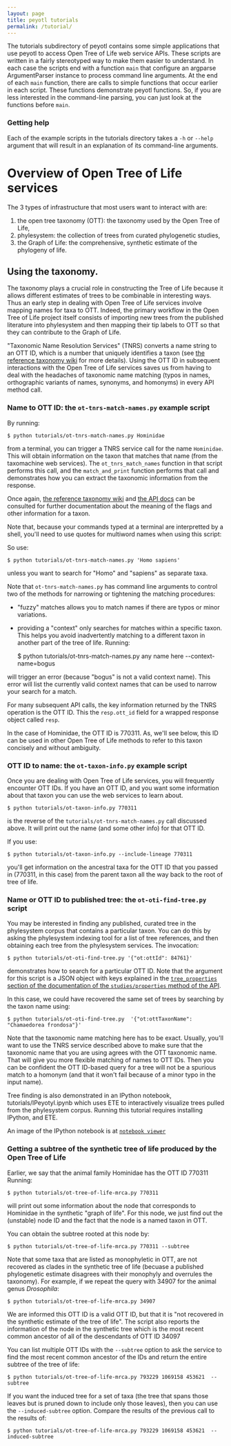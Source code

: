 ```yaml
---
layout: page
title: peyotl tutorials
permalink: /tutorial/
---
```


The tutorials subdirectory of peyotl contains some simple applications that use
    peyotl to access Open Tree of Life web service APIs.
These scripts are written in a fairly stereotyped way to make them easier to
    understand.
In each case the scripts end with a function `main` that configure an argparse
    ArgumentParser instance to process command line arguments.
At the end of each `main` function, there are calls to simple functions that occur
    earlier in each script.
These functions demonstrate peyotl functions.
So, if you are less interested in the command-line parsing, you can just look at the 
    functions before `main`.

### Getting help
Each of the example scripts in the tutorials directory takes a `-h` or `--help` argument that will result in an explanation of its command-line arguments.

# Overview of Open Tree of Life services

The 3 types of infrastructure that most users want to interact with are:

  1. the open tree taxonomy (OTT): the taxonomy used by the Open Tree of Life,
  2. phylesystem: the collection of trees from curated phylogenetic studies,
  3. the Graph of Life: the comprehensive, synthetic estimate of the phylogeny of life.

## Using the taxonomy.

The taxonomy plays a crucial role in constructing the Tree of Life because it allows
    different estimates of trees to be combinable in interesting ways.
Thus an early step in dealing with Open Tree of Life services involve mapping names for taxa to OTT.
Indeed, the primary workflow in the Open Tree of Life project itself consists of 
    importing new trees from the published literature into phylesystem and then
    mapping their tip labels to OTT so that they can contribute to the Graph of Life.


"Taxonomic Name Resolution Services" (TNRS) converts a name string to an OTT ID, 
    which is a number that uniquely identifies a taxon
    (see [the reference taxonomy wiki](https://github.com/OpenTreeOfLife/reference-taxonomy/wiki/General-information)
    for more details).
Using the OTT ID in subsequent interactions with the Open Tree of Life services saves
    us from having to deal with the headaches of taxonomic name matching (typos in
    names, orthographic variants of names, synonyms, and homonyms) in every API
    method call.

### Name to OTT ID: the `ot-tnrs-match-names.py` example script

By running:

    $ python tutorials/ot-tnrs-match-names.py Hominidae

from a terminal, you can trigger a TNRS service call for the name `Hominidae`.
This will obtain information on the taxon that matches that name (from the taxomachine web services).
The `ot_tnrs_match_names` function in that script performs this call, and
    the `match_and_print` function performs that call and demonstrates how
    you can extract the taxonomic information from the response.

Once again, [the reference taxonomy wiki](https://github.com/OpenTreeOfLife/reference-taxonomy/wiki/General-information)
    and [the API docs](https://github.com/OpenTreeOfLife/opentree/wiki/Open-Tree-of-Life-APIs#tnrs)
    can be consulted for further documentation about the meaning of the flags and other information for a taxon.

Note that, because your commands typed at a terminal are interpretted by a shell, 
    you'll need to use quotes for multiword names when using this script:

So use:

    $ python tutorials/ot-tnrs-match-names.py 'Homo sapiens'

unless you want to search for "Homo" and "sapiens" as separate taxa.

Note that `ot-tnrs-match-names.py` has command line arguments to control two of the methods for narrowing or tightening the matching procedures:
  * "fuzzy" matches allows you to match names if there are typos or minor variations.
  * providing a "context" only searches for matches within a specific taxon. This helps you avoid inadvertently matching to a different taxon in another part of the tree of life.  Running:

    $ python tutorials/ot-tnrs-match-names.py any name here --context-name=bogus

will trigger an error (because "bogus" is not a valid context name). This error will
list the currently valid context names that can be used to narrow your search for a match.

For many subsequent API calls, the key information returned by the TNRS operation is the OTT ID.
This the `resp.ott_id` field for a wrapped response object called `resp`.

In the case of Hominidae, the OTT ID is 770311.
As, we'll see below, this ID can be used in other Open Tree of Life methods to refer to 
    this taxon concisely and without ambiguity.

### OTT ID to name: the `ot-taxon-info.py` example script
Once you are dealing with Open Tree of Life services, you will frequently encounter
    OTT IDs.
If you have an OTT ID, and you want some information about that taxon you can use the
    web services to learn about.

    $ python tutorials/ot-taxon-info.py 770311

is the reverse of the `tutorials/ot-tnrs-match-names.py` call discussed above.
It will print out the name (and some other info) for that OTT ID.

If you use:

    $ python tutorials/ot-taxon-info.py --include-lineage 770311

you'll get information on the ancestral taxa for the OTT ID that you passed in
    (770311, in this case) from the parent taxon all the way back to the root of
    tree of life.

### Name or OTT ID to published tree: the `ot-oti-find-tree.py` script

You may be interested in finding any published, curated tree in the phylesystem corpus
    that contains a particular taxon.
You can do this by asking the phylesystem indexing tool for a list of tree references, and
    then obtaining each tree from the phylesystem services.
The invocation:

    $ python tutorials/ot-oti-find-tree.py '{"ot:ottId": 84761}'

demonstrates how to search for a particular OTT ID.
Note that the argument for this script is a JSON object with keys explained
    in the [`tree_properties` section of the documentation of the `studies/properties` method of the API](https://github.com/OpenTreeOfLife/opentree/wiki/Open-Tree-of-Life-APIs#properties).

In this case, we could have recovered the same set of trees by searching by
    the taxon name using:

    $ python tutorials/ot-oti-find-tree.py  '{"ot:ottTaxonName": "Chamaedorea frondosa"}'

Note that the taxonomic name matching here has to be exact.
Usually, you'll want to use the TNRS service described above to make sure that the taxonomic
    name that you are using agrees with the OTT taxonomic name.
That will give you more flexible matching of names to OTT IDs.
Then you can be confident the OTT ID-based query for a tree will not be a spurious
    match to a homonym (and that it won't fail because of a minor typo in the 
    input name).

Tree finding is also demonstrated in an IPython notebook, tutorials/IPeyotyl.ipynb which uses ETE to interactively visualize trees pulled from the phylesystem corpus. Running this tutorial requires installing IPython, and ETE.

An image of the IPython notebook is at [`notebook viewer`](http://nbviewer.ipython.org/github/OpenTreeOfLife/peyotl/blob/master/tutorials/IPeyotl.ipynb)

### Getting a subtree of the synthetic tree of life produced by the Open Tree of Life

Earlier, we say that the animal family Hominidae has the OTT ID 770311
Running:

    $ python tutorials/ot-tree-of-life-mrca.py 770311

will print out some information about the node that corresponds to Hominidae in the 
    synthetic "graph of life". For this node, we just find out the (unstable) node ID
    and the fact that the node is a named taxon in OTT.

You can obtain the subtree rooted at this node by:

    $ python tutorials/ot-tree-of-life-mrca.py 770311 --subtree


Note that some taxa that are listed as monophyletic in OTT, are not recovered as 
    clades in the synthetic tree of life (becuase a published phylogenetic
    estimate disagrees with their monophyly and overrules the taxonomy).
For example, if we repeat the query with 34907 for the animal genus *Drosophila*:

    $ python tutorials/ot-tree-of-life-mrca.py 34907

We are informed this OTT ID is a valid OTT ID, but that it is "not recovered in the synthetic estimate of the tree of life".
The script also reports the information of the node in the synthetic tree which is
    the most recent common ancestor of all of the descendants of OTT ID 34097


You can list multiple OTT IDs with the `--subtree` option to ask the service to find the 
    most recent common ancestor of the IDs and return the entire subtree of the tree of life:

    $ python tutorials/ot-tree-of-life-mrca.py 793229 1069158 453621  --subtree

If you want the induced tree for a set of taxa (the tree that spans those leaves but is pruned down
    to include only those leaves), then you can use the `--induced-subtree` option.
Compare the results of the previous call to the results of:

    $ python tutorials/ot-tree-of-life-mrca.py 793229 1069158 453621  --induced-subtree
